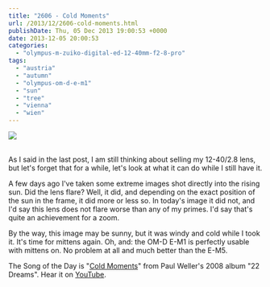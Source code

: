 ```yaml
---
title: "2606 - Cold Moments"
url: /2013/12/2606-cold-moments.html
publishDate: Thu, 05 Dec 2013 19:00:53 +0000
date: 2013-12-05 20:00:53
categories: 
  - "olympus-m-zuiko-digital-ed-12-40mm-f2-8-pro"
tags: 
  - "austria"
  - "autumn"
  - "olympus-om-d-e-m1"
  - "sun"
  - "tree"
  - "vienna"
  - "wien"
---
```

<div class="container">
<div class="center"><a target="_blank" href="https://d25zfm9zpd7gm5.cloudfront.net/1200x1200/2013/20131201_104139_lr.jpg"><img src="https://d25zfm9zpd7gm5.cloudfront.net/0600x0600/2013/20131201_104139_lr.jpg" /></a></div>
</div>
<br />

As I said in the last post, I am still thinking about selling my 12-40/2.8 lens, but let's forget that for a while, let's look at what it can do while I still have it.

A few days ago I've taken some extreme images shot directly into the rising sun. Did the lens flare? Well, it did, and depending on the exact position of the sun in the frame, it did more or less so. In today's image it did not, and I'd say this lens does not flare worse than any of my primes. I'd say that's quite an achievement for a zoom.

 By the way, this image may be sunny, but it was windy and cold while I took it. It's time for mittens again. Oh, and: the OM-D E-M1 is perfectly usable with mittens on. No problem at all and much better than the E-M5.

The Song of the Day is "<a href="http://www.lyricsmode.com/lyrics/p/paul_weller/cold_moments.html" target="_blank">Cold Moments</a>" from Paul Weller's 2008 album "22 Dreams". Hear it on <a href="http://www.youtube.com/watch?v=eZbrvRn8Fz0" target="_blank">YouTube</a>.
